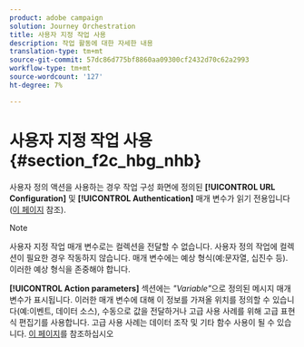 ```yaml
---
product: adobe campaign
solution: Journey Orchestration
title: 사용자 지정 작업 사용
description: 작업 활동에 대한 자세한 내용
translation-type: tm+mt
source-git-commit: 57dc86d775bf8860aa09300cf2432d70c62a2993
workflow-type: tm+mt
source-wordcount: '127'
ht-degree: 7%

---
```



# 사용자 지정 작업 사용 {#section_f2c_hbg_nhb}

사용자 정의 액션을 사용하는 경우 작업 구성 화면에 정의된 **[!UICONTROL URL Configuration]** 및 **[!UICONTROL Authentication]** 매개 변수가 읽기 전용입니다([이 페이지](../action/about-custom-action-configuration.md) 참조).

>[!NOTE]
>
>사용자 지정 작업 매개 변수로는 컬렉션을 전달할 수 없습니다. 사용자 정의 작업에 컬렉션이 필요한 경우 작동하지 않습니다. 매개 변수에는 예상 형식(예:문자열, 십진수 등). 이러한 예상 형식을 존중해야 합니다.

**[!UICONTROL Action parameters]** 섹션에는 _&quot;Variable&quot;_&#x200B;으로 정의된 메시지 매개 변수가 표시됩니다. 이러한 매개 변수에 대해 이 정보를 가져올 위치를 정의할 수 있습니다(예:이벤트, 데이터 소스), 수동으로 값을 전달하거나 고급 사용 사례를 위해 고급 표현식 편집기를 사용합니다. 고급 사용 사례는 데이터 조작 및 기타 함수 사용이 될 수 있습니다. [이 페이지](../expression/expressionadvanced.md)를 참조하십시오
